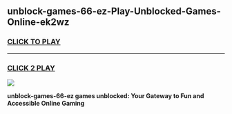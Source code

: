 
## unblock-games-66-ez-Play-Unblocked-Games-Online-ek2wz
<h3>
<a href="https://premium76.site?title=unblock-games-66-ez&ref=25A">CLICK TO PLAY</a></h3>
<hr>

<h3>
<a href="https://premium76.site?title=unblock-games-66-ez&ref=25A">CLICK 2 PLAY</a>
  
</h3>

<a href="https://premium76.site?title=unblock-games-66-ez&ref=25A"><img src="https://clearcache.store/games.png"></a>


**unblock-games-66-ez games unblocked: Your Gateway to Fun and Accessible Online Gaming**
